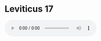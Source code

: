 # Leviticus 17

<audio controls>
  <source src="https://openbible.com/audio/hays/BSB_03_Lev_017_H.mp3" type="audio/mp3" />
  <a href="https://openbible.com/audio/hays/BSB_03_Lev_017_H.mp3" download="https://openbible.com/audio/hays/BSB_03_Lev_017_H.mp3">Download MP3 audio</a>.
</audio>

<!--@include: @/bible/translations/bsb/03_lev/verses/017.md-->
